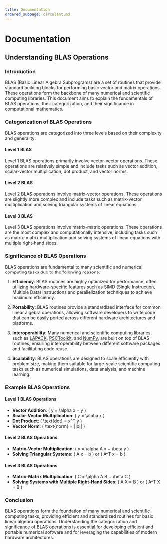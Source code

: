 ```yaml
---
title: Documentation
ordered_subpage: circulant.md
---
```

# Documentation


## Understanding BLAS Operations

### Introduction

BLAS (Basic Linear Algebra Subprograms) are a set of routines that provide standard building blocks for performing basic vector and matrix operations. These operations form the backbone of many numerical and scientific computing libraries. This document aims to explain the fundamentals of BLAS operations, their categorization, and their significance in computational mathematics.

### Categorization of BLAS Operations

BLAS operations are categorized into three levels based on their complexity and generality:

#### Level 1 BLAS

Level 1 BLAS operations primarily involve vector-vector operations. These operations are relatively simple and include tasks such as vector addition, scalar-vector multiplication, dot product, and vector norms.

#### Level 2 BLAS

Level 2 BLAS operations involve matrix-vector operations. These operations are slightly more complex and include tasks such as matrix-vector multiplication and solving triangular systems of linear equations.

#### Level 3 BLAS

Level 3 BLAS operations involve matrix-matrix operations. These operations are the most complex and computationally intensive, including tasks such as matrix-matrix multiplication and solving systems of linear equations with multiple right-hand sides.

### Significance of BLAS Operations

BLAS operations are fundamental to many scientific and numerical computing tasks due to the following reasons:

1. **Efficiency**: BLAS routines are highly optimized for performance, often utilizing hardware-specific features such as SIMD (Single Instruction, Multiple Data) instructions and parallelization techniques to achieve maximum efficiency.

2. **Portability**: BLAS routines provide a standardized interface for common linear algebra operations, allowing software developers to write code that can be easily ported across different hardware architectures and platforms.

3. **Interoperability**: Many numerical and scientific computing libraries, such as [LAPACK](https://www.netlib.org/lapack/), [PSCToolkit](https://psctoolkit.github.io/), and [NumPy](https://numpy.org/), are built on top of BLAS routines, ensuring interoperability between different software packages and facilitating code reuse.

4. **Scalability**: BLAS operations are designed to scale efficiently with problem size, making them suitable for large-scale scientific computing tasks such as numerical simulations, data analysis, and machine learning.

### Example BLAS Operations

#### Level 1 BLAS Operations

- **Vector Addition**: \( y = \alpha x + y \)
- **Scalar-Vector Multiplication**: \( y = \alpha x \)
- **Dot Product**: \( \text{dot} = x^T y \)
- **Vector Norm**: \( \text{norm} = ||x|| \)

#### Level 2 BLAS Operations

- **Matrix-Vector Multiplication**: \( y = \alpha A x + \beta y \)
- **Solving Triangular Systems**: \( A x = b \) or \( A^T x = b \)

#### Level 3 BLAS Operations

- **Matrix-Matrix Multiplication**: \( C = \alpha A B + \beta C \)
- **Solving Systems with Multiple Right-Hand Sides**: \( A X = B \) or \( A^T X = B \)

### Conclusion

BLAS operations form the foundation of many numerical and scientific computing tasks, providing efficient and standardized routines for basic linear algebra operations. Understanding the categorization and significance of BLAS operations is essential for developing efficient and portable numerical software and for leveraging the capabilities of modern hardware architectures.


